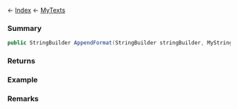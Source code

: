 ← [Index](Api-Index) ← [MyTexts](VRage.MyTexts)

### Summary

```csharp
public StringBuilder AppendFormat(StringBuilder stringBuilder, MyStringId textEnum, object arg0)
```

### Returns

### Example

### Remarks

